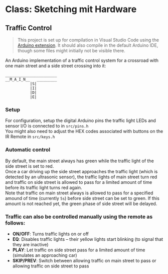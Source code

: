 # Class: Sketching mit Hardware

## Traffic Control

> This project is set up for compilation in Visual Studio Code using the [Arduino extension](https://github.com/Microsoft/vscode-arduino/). It should also compile in the default Arduino IDE, though some files might initially not be visible there.

An Arduino implementation of a traffic control system for a crossroad with one main street and a side street crossing into it: 
```
_______________________
__M_A_I_N__   _________
           |S|
           |I|
           |D|
           |E|
```

### Setup  
For configuration, setup the digital Arduino pins the traffic light LEDs and sensor I/O is connected to in `src/pins.h`  
You might also need to adjust the HEX codes associated with buttons on the IR Remote in `src/keys.h`

### Automatic control
By default, the main street always has green while the traffic light of the side street is set to red.  
Once a car driving up the side street approaches the traffic light (which is detected by an ultrasonic sensor), the traffic lights of main street turn red and traffic on side street is allowed to pass for a limited amount of time before its traffic light turns red again.  
Note that traffic on main street always is allowed to pass for a specified amound of time (currently `5s`) before side street can be set to green. If this amount is not reached yet, the green phase of side street will be delayed.

### Traffic can also be controlled manually using the remote as follows:  
  - **ON/OFF**: Turns traffic lights on or off  
  - **EQ**: Disables traffic lights – their yellow lights start blinking (to signal that they are inactive)  
  - **PLAY**: Let traffic on side street pass for a limited amount of time (simulates an approaching car)  
  - **SKIP/PREV**: Switch between allowing traffic on main street to pass or allowing traffic on side street to pass  
